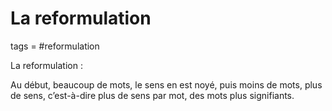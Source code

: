 # La reformulation
tags = #reformulation

La reformulation :

Au début, beaucoup de mots, le sens en est noyé, puis moins de mots, plus de sens, c’est-à-dire plus de sens par mot, des mots plus signifiants.

